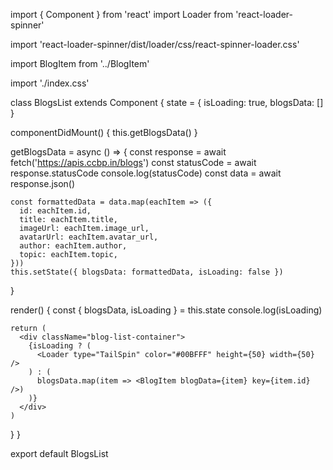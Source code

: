 import { Component } from 'react' import Loader from 'react-loader-spinner'

import 'react-loader-spinner/dist/loader/css/react-spinner-loader.css'

import BlogItem from '../BlogItem'

import './index.css'

class BlogsList extends Component { state = { isLoading: true, blogsData: [] }

componentDidMount() { this.getBlogsData() }

getBlogsData = async () => { const response = await
fetch('https://apis.ccbp.in/blogs') const statusCode = await response.statusCode
console.log(statusCode) const data = await response.json()

    const formattedData = data.map(eachItem => ({
      id: eachItem.id,
      title: eachItem.title,
      imageUrl: eachItem.image_url,
      avatarUrl: eachItem.avatar_url,
      author: eachItem.author,
      topic: eachItem.topic,
    }))
    this.setState({ blogsData: formattedData, isLoading: false })

}

render() { const { blogsData, isLoading } = this.state console.log(isLoading)

    return (
      <div className="blog-list-container">
        {isLoading ? (
          <Loader type="TailSpin" color="#00BFFF" height={50} width={50} />
        ) : (
          blogsData.map(item => <BlogItem blogData={item} key={item.id} />)
        )}
      </div>
    )

} }

export default BlogsList
